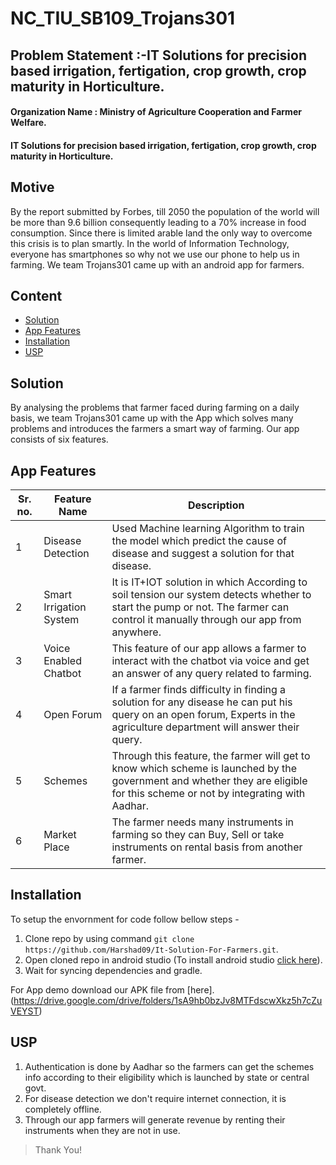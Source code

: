 # NC_TIU_SB109_Trojans301

## Problem Statement :-IT Solutions for precision based irrigation, fertigation, crop growth, crop maturity in Horticulture. 
#### Organization Name : Ministry of Agriculture Cooperation and Farmer Welfare.
#### IT Solutions for precision based irrigation, fertigation, crop growth, crop maturity in Horticulture. 

## Motive
By the report submitted by Forbes, till 2050 the population of the world will be more than 9.6 billion consequently leading to a 70% increase in food consumption. Since there is limited arable land the only way to overcome this crisis is to plan smartly. In the world of Information Technology, everyone has smartphones so why not we use our phone to help us in farming. We team Trojans301 came up with an android app for farmers.

## Content
- [Solution](#solution)
- [App Features](#app-features)
- [Installation](#installation)
- [USP](#usp)


## Solution
By analysing the problems that farmer faced during farming on a daily basis, we team Trojans301 came up with the App which solves many problems and introduces the farmers a smart way of farming. Our app consists of six features.

## App Features
|Sr. no.|Feature Name|Description|
|--|--|--|
| 1 | Disease Detection | Used Machine learning Algorithm to train the model which predict the cause of disease and suggest a solution for that disease. | 
| 2 | Smart Irrigation System | It is IT+IOT solution in which According to soil tension our system detects whether to start the pump or not. The farmer can control it manually through our app from anywhere. | 
| 3 | Voice Enabled Chatbot | This feature of our app allows a farmer to interact with the chatbot via voice and get an answer of any query related to farming. |
| 4 | Open Forum | If a farmer finds difficulty in finding a solution for any disease he can put his query on an open forum, Experts in the agriculture department will answer their query. | 
| 5 | Schemes | Through this feature, the farmer will get to know which scheme is launched by the government and whether they are eligible for this scheme or not by integrating with Aadhar. |
| 6 | Market Place | The farmer needs many instruments in farming so they can Buy, Sell or take instruments on rental basis from another farmer. | 


## Installation
To setup the envornment for code follow bellow steps - 
1. Clone repo by using command `git clone https://github.com/Harshad09/It-Solution-For-Farmers.git`.
2. Open cloned repo in android studio (To install android studio [click here](https://developer.android.com/studio)).
3. Wait for syncing dependencies and gradle. 

For App demo download our APK file from [here].(https://drive.google.com/drive/folders/1sA9hb0bzJv8MTFdscwXkz5h7cZuVEYST)

## USP
1. Authentication is done by Aadhar so the farmers can get the schemes info according to their eligibility which is launched by state or central govt. 
2. For disease detection we don't require internet connection, it is completely offline.
3. Through our app farmers will generate revenue by renting their instruments when they are not in use.


> Thank You!
